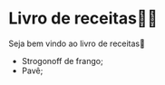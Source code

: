 # Livro de receitas:man_cook:

Seja bem vindo ao livro de receitas:wave:

- Strogonoff de frango;
- Pavê;

